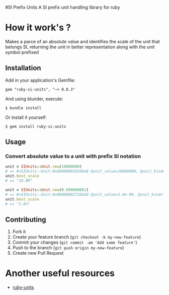 #SI Prefix Units
	A SI prefix unit handling library for ruby

How it work's ?
===
<p>
  Makes a parce of an absolute value and identifies the scale of the unit that belongs SI, returning the unit in better representation along with the unit symbol prefixed
</p>

## Installation

Add in your application's Gemfile:

    gem "ruby-si-units", "~> 0.0.3"

And using blunder, execute:

    $ bundle install

Or install it yourself:

    $ gem install ruby-si-units


## Usage

### Convert absolute value to a unit with prefix SI notation

```ruby
unit = SIUnits::Unit.new(10000000)
# => #<SIUnits::Unit:0x0000000283b8a8 @unit_value=10000000, @unit_kind="mega">
unit.best_scale
# => "10.0M"
```

```ruby
unit = SIUnits::Unit.new(0.000000001)
# => #<SIUnits::Unit:0x0000000272bb20 @unit_value=1.0e-09, @unit_kind="nano">
unit.best_scale
# => "1.0n"
```

## Contributing

1. Fork it
2. Create your feature branch (`git checkout -b my-new-feature`)
3. Commit your changes (`git commit -am 'Add some feature'`)
4. Push to the branch (`git push origin my-new-feature`)
5. Create new Pull Request


Another useful resources
===
* [ruby-units](https://github.com/olbrich/ruby-units)
